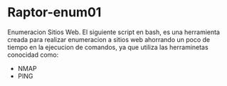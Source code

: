 # Raptor-enum01
Enumeracion Sitios Web. 
El siguiente script en bash, es una herramienta creada para realizar enumeracion a sitios web ahorrando un poco de tiempo en la ejecucion de comandos, ya que utiliza las herraminetas conocidad como:
- NMAP
- PING
